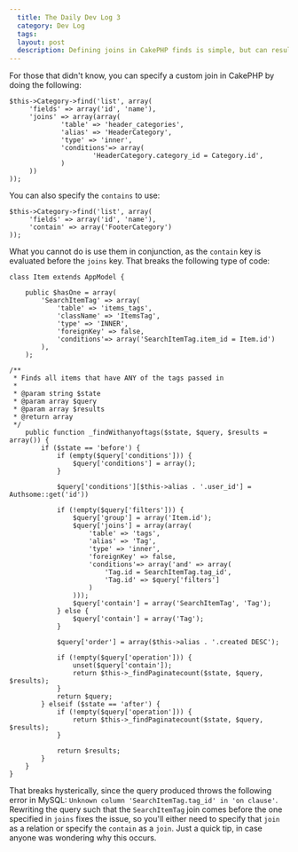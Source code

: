 ```yaml
---
  title: The Daily Dev Log 3
  category: Dev Log
  tags:
  layout: post
  description: Defining joins in CakePHP finds is simple, but can result in weird sql statements if used in conjunction with Containable.
---
```


For those that didn't know, you can specify a custom join in CakePHP by doing the following:

``` lang:php
$this->Category->find('list', array(
     'fields' => array('id', 'name'),
     'joins' => array(array(
             'table' => 'header_categories',
             'alias' => 'HeaderCategory',
             'type' => 'inner',
             'conditions'=> array(
                     'HeaderCategory.category_id = Category.id',
             )
     ))
));
```

You can also specify the `contains` to use:

``` lang:php
$this->Category->find('list', array(
     'fields' => array('id', 'name'),
     'contain' => array('FooterCategory')
));
```

What you cannot do is use them in conjunction, as the `contain` key is evaluated before the `joins` key. That breaks the following type of code:


``` lang:php item.php
class Item extends AppModel {

    public $hasOne = array(
        'SearchItemTag' => array(
            'table' => 'items_tags',
            'className' => 'ItemsTag',
            'type' => 'INNER',
            'foreignKey' => false,
            'conditions'=> array('SearchItemTag.item_id = Item.id')
        ),
    );

/**
 * Finds all items that have ANY of the tags passed in
 *
 * @param string $state
 * @param array $query
 * @param array $results
 * @return array
 */
    public function _findWithanyoftags($state, $query, $results = array()) {
        if ($state == 'before') {
            if (empty($query['conditions'])) {
                $query['conditions'] = array();
            }

            $query['conditions'][$this->alias . '.user_id'] = Authsome::get('id'))

            if (!empty($query['filters'])) {
                $query['group'] = array('Item.id');
                $query['joins'] = array(array(
                    'table' => 'tags',
                    'alias' => 'Tag',
                    'type' => 'inner',
                    'foreignKey' => false,
                    'conditions'=> array('and' => array(
                        'Tag.id = SearchItemTag.tag_id',
                        'Tag.id' => $query['filters']
                    )
                )));
                $query['contain'] = array('SearchItemTag', 'Tag');
            } else {
                $query['contain'] = array('Tag');
            }

            $query['order'] = array($this->alias . '.created DESC');

            if (!empty($query['operation'])) {
                unset($query['contain']);
                return $this->_findPaginatecount($state, $query, $results);
            }
            return $query;
        } elseif ($state == 'after') {
            if (!empty($query['operation'])) {
                return $this->_findPaginatecount($state, $query, $results);
            }

            return $results;
        }
    }
}
```

That breaks hysterically, since the query produced throws the following error in MySQL: `Unknown column 'SearchItemTag.tag_id' in 'on clause'`. Rewriting the query such that the `SearchItemTag` join comes before the one specified in `joins` fixes the issue, so you'll either need to specify that `join` as a relation or specify the `contain` as a `join`. Just a quick tip, in case anyone was wondering why this occurs.